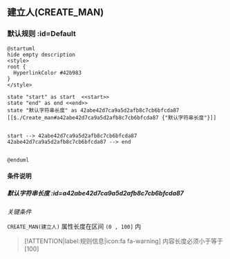 ## 建立人(CREATE_MAN) <!-- {docsify-ignore-all} -->

   

### 默认规则 :id=Default

```plantuml
@startuml
hide empty description
<style>
root {
  HyperlinkColor #42b983
}
</style>

state "start" as start  <<start>>
state "end" as end <<end>>
state "默认字符串长度" as 42abe42d7ca9a5d2afb8c7cb6bfcda87 [[$./Create_man#a42abe42d7ca9a5d2afb8c7cb6bfcda87 {"默认字符串长度"}]]


start --> 42abe42d7ca9a5d2afb8c7cb6bfcda87 
42abe42d7ca9a5d2afb8c7cb6bfcda87 --> end 


@enduml
```

#### 条件说明

##### 默认字符串长度 :id=a42abe42d7ca9a5d2afb8c7cb6bfcda87


*关键条件*


`CREATE_MAN(建立人)` 属性长度在区间 `(0 , 100]` 内

> [!ATTENTION|label:规则信息|icon:fa fa-warning]
> 内容长度必须小于等于[100]







